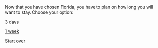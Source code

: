 Now that you have chosen Florida, you have to plan on how long you will want to stay. Choose your option:

[3 days](amusement-park.md)

[1 week](restaurants.md])

[Start over](../home.md)